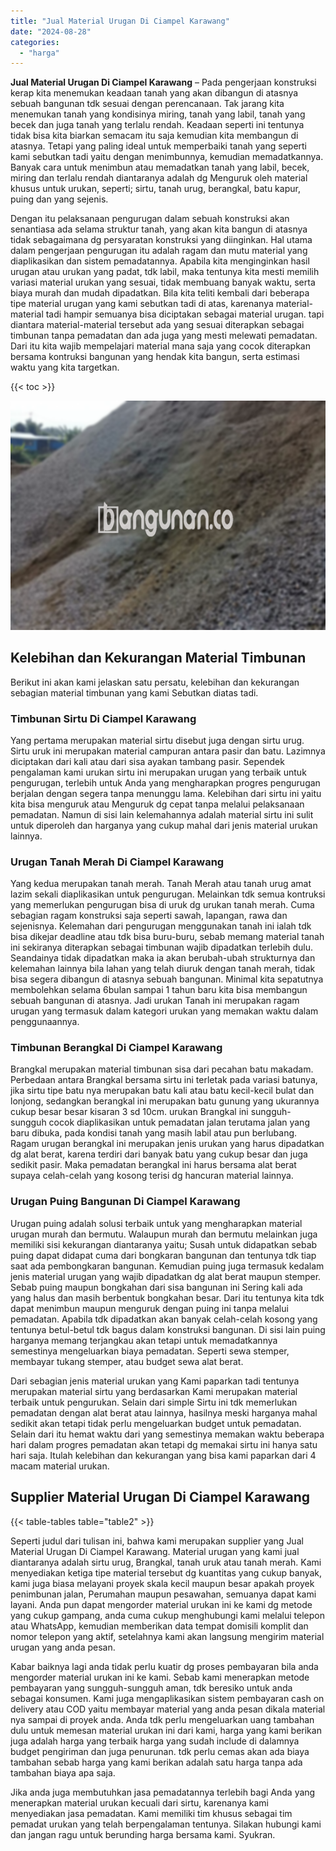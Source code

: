 ```yaml
---
title: "Jual Material Urugan Di Ciampel Karawang"
date: "2024-08-28"
categories: 
  - "harga"
---
```


**Jual Material Urugan Di Ciampel Karawang** – Pada pengerjaan konstruksi kerap kita menemukan keadaan tanah yang akan dibangun di atasnya sebuah bangunan tdk sesuai dengan perencanaan. Tak jarang kita menemukan tanah yang kondisinya miring, tanah yang labil, tanah yang becek dan juga tanah yang terlalu rendah. Keadaan seperti ini tentunya tidak bisa kita biarkan semacam itu saja kemudian kita membangun di atasnya. Tetapi yang paling ideal untuk memperbaiki tanah yang seperti kami sebutkan tadi yaitu dengan menimbunnya, kemudian memadatkannya. Banyak cara untuk menimbun atau memadatkan tanah yang labil, becek, miring dan terlalu rendah diantaranya adalah dg Menguruk oleh material khusus untuk urukan, seperti; sirtu, tanah urug, berangkal, batu kapur, puing dan yang sejenis.

Dengan itu pelaksanaan pengurugan dalam sebuah konstruksi akan senantiasa ada selama struktur tanah, yang akan kita bangun di atasnya tidak sebagaimana dg persyaratan konstruksi yang diinginkan. Hal utama dalam pengerjaan pengurugan itu adalah ragam dan mutu material yang diaplikasikan dan sistem pemadatannya. Apabila kita menginginkan hasil urugan atau urukan yang padat, tdk labil, maka tentunya kita mesti memilih variasi material urukan yang sesuai, tidak membuang banyak waktu, serta biaya murah dan mudah dipadatkan. Bila kita teliti kembali dari beberapa tipe material urugan yang kami sebutkan tadi di atas, karenanya material-material tadi hampir semuanya bisa diciptakan sebagai material urugan. tapi diantara material-material tersebut ada yang sesuai diterapkan sebagai timbunan tanpa pemadatan dan ada juga yang mesti melewati pemadatan. Dari itu kita wajib mempelajari material mana saja yang cocok diterapkan bersama kontruksi bangunan yang hendak kita bangun, serta estimasi waktu yang kita targetkan.

{{< toc >}}

![Jual Material Urugan Di Ciampel Karawang](/images/jual-urugan-21.png)

## Kelebihan dan Kekurangan Material Timbunan

Berikut ini akan kami jelaskan satu persatu, kelebihan dan kekurangan sebagian material timbunan yang kami Sebutkan diatas tadi.

### Timbunan Sirtu Di Ciampel Karawang

Yang pertama merupakan material sirtu disebut juga dengan sirtu urug. Sirtu uruk ini merupakan material campuran antara pasir dan batu. Lazimnya diciptakan dari kali atau dari sisa ayakan tambang pasir. Sependek pengalaman kami urukan sirtu ini merupakan urugan yang terbaik untuk pengurugan, terlebih untuk Anda yang mengharapkan progres pengurugan berjalan dengan segera tanpa menunggu lama. Kelebihan dari sirtu ini yaitu kita bisa menguruk atau Menguruk dg cepat tanpa melalui pelaksanaan pemadatan. Namun di sisi lain kelemahannya adalah material sirtu ini sulit untuk diperoleh dan harganya yang cukup mahal dari jenis material urukan lainnya.

### Urugan Tanah Merah Di Ciampel Karawang

Yang kedua merupakan tanah merah. Tanah Merah atau tanah urug amat lazim sekali diaplikasikan untuk pengurugan. Melainkan tdk semua kontruksi yang memerlukan pengurugan bisa di uruk dg urukan tanah merah. Cuma sebagian ragam konstruksi saja seperti sawah, lapangan, rawa dan sejenisnya. Kelemahan dari pengurugan menggunakan tanah ini ialah tdk bisa dikejar deadline atau tdk bisa buru-buru, sebab memang material tanah ini sekiranya diterapkan sebagai timbunan wajib dipadatkan terlebih dulu. Seandainya tidak dipadatkan maka ia akan berubah-ubah strukturnya dan kelemahan lainnya bila lahan yang telah diuruk dengan tanah merah, tidak bisa segera dibangun di atasnya sebuah bangunan. Minimal kita sepatutnya membolehkan selama 6bulan sampai 1 tahun baru kita bisa membangun sebuah bangunan di atasnya. Jadi urukan Tanah ini merupakan ragam urugan yang termasuk dalam kategori urukan yang memakan waktu dalam penggunaannya.

### Timbunan Berangkal Di Ciampel Karawang

Brangkal merupakan material timbunan sisa dari pecahan batu makadam. Perbedaan antara Brangkal bersama sirtu ini terletak pada variasi batunya, jika sirtu tipe batu nya merupakan batu kali atau batu kecil-kecil bulat dan lonjong, sedangkan berangkal ini merupakan batu gunung yang ukurannya cukup besar besar kisaran 3 sd 10cm. urukan Brangkal ini sungguh-sungguh cocok diaplikasikan untuk pemadatan jalan terutama jalan yang baru dibuka, pada kondisi tanah yang masih labil atau pun berlubang. Ragam urugan berangkal ini merupakan jenis urukan yang harus dipadatkan dg alat berat, karena terdiri dari banyak batu yang cukup besar dan juga sedikit pasir. Maka pemadatan berangkal ini harus bersama alat berat supaya celah-celah yang kosong terisi dg hancuran material lainnya.

### Urugan Puing Bangunan Di Ciampel Karawang

Urugan puing adalah solusi terbaik untuk yang mengharapkan material urugan murah dan bermutu. Walaupun murah dan bermutu melainkan juga memiliki sisi kekurangan diantaranya yaitu; Susah untuk didapatkan sebab puing dapat didapat cuma dari bongkaran bangunan dan tentunya tdk tiap saat ada pembongkaran bangunan. Kemudian puing juga termasuk kedalam jenis material urugan yang wajib dipadatkan dg alat berat maupun stemper. Sebab puing maupun bongkahan dari sisa bangunan ini Sering kali ada yang halus dan masih berbentuk bongkahan besar. Dari itu tentunya kita tdk dapat menimbun maupun menguruk dengan puing ini tanpa melalui pemadatan. Apabila tdk dipadatkan akan banyak celah-celah kosong yang tentunya betul-betul tdk bagus dalam konstruksi bangunan. Di sisi lain puing harganya memang terjangkau akan tetapi untuk memadatkannya semestinya mengeluarkan biaya pemadatan. Seperti sewa stemper, membayar tukang stemper, atau budget sewa alat berat.

Dari sebagian jenis material urukan yang Kami paparkan tadi tentunya merupakan material sirtu yang berdasarkan Kami merupakan material terbaik untuk pengurukan. Selain dari simple Sirtu ini tdk memerlukan pemadatan dengan alat berat atau lainnya, hasilnya meski harganya mahal sedikit akan tetapi tidak perlu mengeluarkan budget untuk pemadatan. Selain dari itu hemat waktu dari yang semestinya memakan waktu beberapa hari dalam progres pemadatan akan tetapi dg memakai sirtu ini hanya satu hari saja. Itulah kelebihan dan kekurangan yang bisa kami paparkan dari 4 macam material urukan.

## Supplier Material Urugan Di Ciampel Karawang

{{< table-tables table="table2" >}}

Seperti judul dari tulisan ini, bahwa kami merupakan supplier yang Jual Material Urugan Di Ciampel Karawang. Material urugan yang kami jual diantaranya adalah sirtu urug, Brangkal, tanah uruk atau tanah merah. Kami menyediakan ketiga tipe material tersebut dg kuantitas yang cukup banyak, kami juga biasa melayani proyek skala kecil maupun besar apakah proyek penimbunan jalan, Perumahan maupun pesawahan, semuanya dapat kami layani. Anda pun dapat mengorder material urukan ini ke kami dg metode yang cukup gampang, anda cuma cukup menghubungi kami melalui telepon atau WhatsApp, kemudian memberikan data tempat domisili komplit dan nomor telepon yang aktif, setelahnya kami akan langsung mengirim material urugan yang anda pesan.

Kabar baiknya lagi anda tidak perlu kuatir dg proses pembayaran bila anda mengorder material urukan ini ke kami. Sebab kami menerapkan metode pembayaran yang sungguh-sungguh aman, tdk beresiko untuk anda sebagai konsumen. Kami juga mengaplikasikan sistem pembayaran cash on delivery atau COD yaitu membayar material yang anda pesan dikala material nya sampai di proyek anda. Anda tdk perlu mengeluarkan uang tambahan dulu untuk memesan material urukan ini dari kami, harga yang kami berikan juga adalah harga yang terbaik harga yang sudah include di dalamnya budget pengiriman dan juga penurunan. tdk perlu cemas akan ada biaya tambahan sebab harga yang kami berikan adalah satu harga tanpa ada tambahan biaya apa saja.

Jika anda juga membutuhkan jasa pemadatannya terlebih bagi Anda yang menerapkan material urukan kecuali dari sirtu, karenanya kami menyediakan jasa pemadatan. Kami memiliki tim khusus sebagai tim pemadat urukan yang telah berpengalaman tentunya. Silakan hubungi kami dan jangan ragu untuk berunding harga bersama kami. Syukran.
